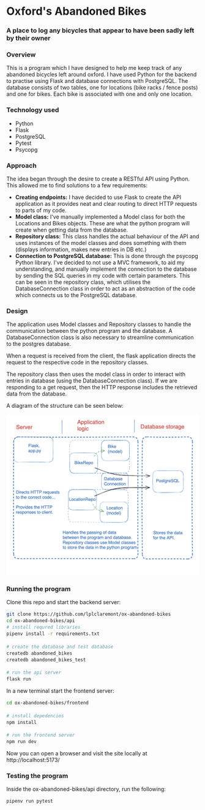 # Oxford's Abandoned Bikes
### A place to log any bicycles that appear to have been sadly left by their owner

### Overview
This is a program which I have designed to help me keep track of any abandoned bicycles left around oxford. I have used Python for the backend to practise using Flask and database connections with PostgreSQL.
The database consists of two tables, one for locations (bike racks / fence posts) and one for bikes. Each bike is associated with one and only one location.

### Technology used
- Python
- Flask
- PostgreSQL
- Pytest
- Psycopg

### Approach
The idea began through the desire to create a RESTful API using Python. This allowed me to find solutions to a few requirements:
- **Creating endpoints:**
I have decided to use Flask to create the API application as it provides neat and clear routing to direct HTTP requests to parts of my code.
- **Model class:**
I've manually implemented a Model class for both the Locations and Bikes objects. These are what the python program will create when getting data from the database.
- **Repository class:**
This class handles the actual behaviour of the API and uses instances of the model classes and does something with them (displays information, makes new entries in DB etc.)
- **Connection to PostgreSQL database:**
This is done through the psycopg Python library. I've decided to not use a MVC framework, to aid my understanding, and manually implement the connection to the database by sending the SQL queries in my code with certain parameters. This can be seen in the repository class, which utilises the DatabaseConnection class in order to act as an abstraction of the code which connects us to the PostgreSQL database.

### Design
The application uses Model classes and Repository classes to handle the communication between the python program and the database. A DatabaseConnection class is also necessary to streamline communication to the postgres database.

When a request is received from the client, the flask application directs the request to the respective code in the repository classes.

The repository class then uses the model class in order to interact with entries in database (using the DatabaseConnection class). If we are responding to a get request, then the HTTP response includes the retrieved data from the database.

A diagram of the structure can be seen below:

![Screenshot of the program structure](./images/structure-diagram-screenshot.png)

### Running the program
Clone this repo and start the backend server:
```bash
git clone https://github.com/lplclaremont/ox-abandoned-bikes
cd ox-abandoned-bikes/api
# install requred libraries
pipenv install -r requirements.txt

# create the database and test database
createdb abandoned_bikes
createdb abandoned_bikes_test

# run the api server
flask run
```
In a new terminal start the frontend server:

```bash
cd ox-abandoned-bikes/frontend

# install depedencies
npm install

# run the frontend server
npm run dev
```

Now you can open a browser and visit the site locally at http://localhost:5173/

### Testing the program
Inside the ox-abandoned-bikes/api directory, run the following:

```bash
pipenv run pytest
```